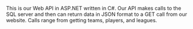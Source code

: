 This is our Web API in ASP.NET written in C#. Our API makes calls to the SQL server and then can return data in JSON format to a GET call from our website. Calls range from getting teams, players, and leagues. 

